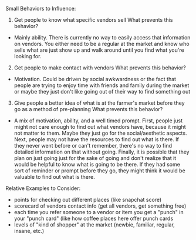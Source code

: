 
Small Behaviors to Influence:

1. Get people to know what specific vendors sell
What prevents this behavior?
- Mainly ability.  There is currently no way to easily access that information on vendors.  You either need to be a regular at the market and know who sells what are just show up and walk around until you find what you're looking for.

2. Get people to make contact with vendors
What prevents this behavior?
- Motivation.  Could be driven by social awkwardness or the fact that people are trying to enjoy time with friends and family during the market or maybe they just don't like going out of their way to find something out

3. Give people a better idea of what is at the farmer's market before they go as a method of pre-planning
What prevents this behavior?
- A mix of motivation, ability, and a well timed prompt.  First, people just might not care enough to find out what vendors have, because it might not matter to them.  Maybe they just go for the social/aesthetic aspects.  Next, people may not have the resources to find out what is there.  If they never went before or can't remember, there's no way to find detailed information on that without going.  Finally, it is possible that they plan on just going just for the sake of going and don't realize that it would be helpful to know what is going to be there.  If they had some sort of reminder or prompt before they go, they might think it would be valuable to find out what is there.

Relative Examples to Consider:
- points for checking out different places (like snapchat score)
- scorecard of vendors contact info (get all vendors, get something free)
- each time you refer someone to a vendor or item you get a "punch" in your "punch card" (like how coffee places here offer punch cards
- levels of "kind of shopper" at the market (newbie, familiar, regular, insane, etc.)


